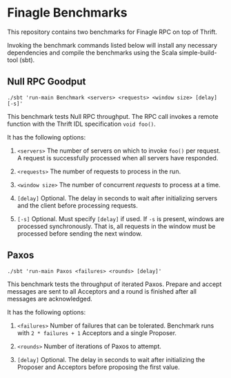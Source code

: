 Finagle Benchmarks
===============

This repository contains two benchmarks for Finagle RPC on top of Thrift.

Invoking the benchmark commands listed below will install any necessary dependencies and compile the benchmarks using the Scala simple-build-tool (sbt).

Null RPC Goodput
-------------------------

```./sbt 'run-main Benchmark <servers> <requests> <window size> [delay] [-s]'```

This benchmark tests Null RPC throughput. The RPC call invokes a remote function with the Thrift IDL specification ```void foo()```.

It has the following options:

1. ```<servers>``` The number of  servers on which to invoke ```foo()``` per request. A request is successfully processed when all servers have responded.

2. ```<requests>``` The number of requests to process in the run.

3. ```<window size>``` The number of concurrent *requests* to process at a time.

4. ```[delay]``` Optional. The delay in seconds to wait after initializing servers and the client before processing requests.

5. ```[-s]``` Optional. Must specify ```[delay]``` if used. If ```-s``` is present, windows are processed synchronously. That is, all requests in the window must be processed before sending the next window.

Paxos
--------

```./sbt 'run-main Paxos <failures> <rounds> [delay]'```

This benchmark tests the throughput of iterated Paxos. Prepare and accept messages are sent to all Acceptors and a round is finished after all messages are acknowledged.

It has the following options:

1. ```<failures>``` Number of failures that can be tolerated. Benchmark runs with ```2 * failures + 1``` Acceptors and a single Proposer.

2. ```<rounds>``` Number of iterations of Paxos to attempt.

3. ```[delay]``` Optional. The delay in seconds to wait after initializing the Proposer and Acceptors before proposing the first value.
